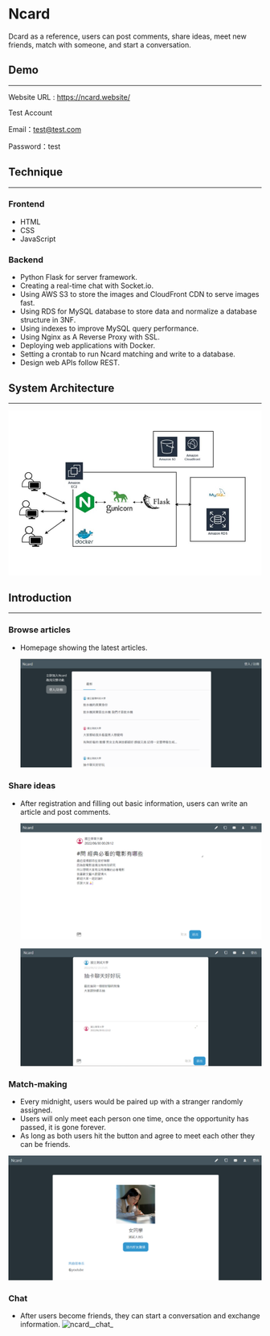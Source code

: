 # Ncard

Dcard as a reference, users can post comments, share ideas, meet new friends, match with someone, and start a conversation.

## Demo

---

Website URL : https://ncard.website/

Test Account

Email：test@test.com

Password：test

## Technique

---

### Frontend

- HTML
- CSS
- JavaScript

### Backend

- Python Flask for server framework.
- Creating a real-time chat with Socket.io.
- Using AWS S3 to store the images and CloudFront CDN to serve images fast.
- Using RDS for MySQL database to store data and normalize a database structure in 3NF.
- Using indexes to improve MySQL query performance.
- Using Nginx as A Reverse Proxy with SSL.
- Deploying web applications with Docker.
- Setting a crontab to run Ncard matching and write to a database.
- Design web APIs follow REST.

## System Architecture

---

![](./ncard/static/image/Diagram.jpg)

## Introduction

---

### Browse articles

- Homepage showing the latest articles.

  ![](ncard/static/image/ncard_homepage.png)

### Share ideas

- After registration and filling out basic information, users can write an article and post comments.

  ![](ncard/static/image/ncard_post.png)

  ![](ncard/static/image/Ncard_comment.png)

### Match-making

- Every midnight, users would be paired up with a stranger randomly assigned.
- Users will only meet each person one time, once the opportunity has passed, it is gone forever.
- As long as both users hit the button and agree to meet each other they can be friends.

![](ncard/static/image/ncard_match.png)

### Chat

- After users become friends, they can start a conversation and exchange information.
![ncard__chat_](https://user-images.githubusercontent.com/94737861/176986790-4b9cebfe-9709-4e1d-9b8e-43f6e57dba00.gif)

